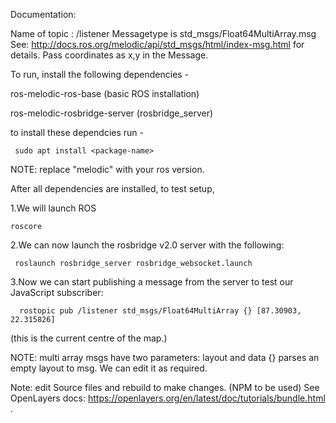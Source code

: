 Documentation:

Name of topic : /listener 
Messagetype is std_msgs/Float64MultiArray.msg
See: http://docs.ros.org/melodic/api/std_msgs/html/index-msg.html for details.
Pass coordinates as x,y in the Message.

To run, install the following dependencies - 

ros-melodic-ros-base (basic ROS installation)

ros-melodic-rosbridge-server (rosbridge_server)

to install these dependcies run -

     sudo apt install <package-name>
  
  NOTE: replace "melodic" with your ros version.
  
  After all dependencies are installed, to test setup,
  
  1.We will launch ROS
    
    roscore
    
  2.We can now launch the rosbridge v2.0 server with the following:
    
     
     roslaunch rosbridge_server rosbridge_websocket.launch
 3.Now we can start publishing a message from the server to test our JavaScript subscriber:
      
      rostopic pub /listener std_msgs/Float64MultiArray {} [87.30903, 22.315826] 
      
   (this is the current centre of the map.)
  
  NOTE: multi array msgs have two parameters: layout and data {} parses an empty layout to msg.
  We can edit it as required.
  
  Note: edit Source files and rebuild to make changes. (NPM to be used)
  See OpenLayers docs:
    https://openlayers.org/en/latest/doc/tutorials/bundle.html
.
